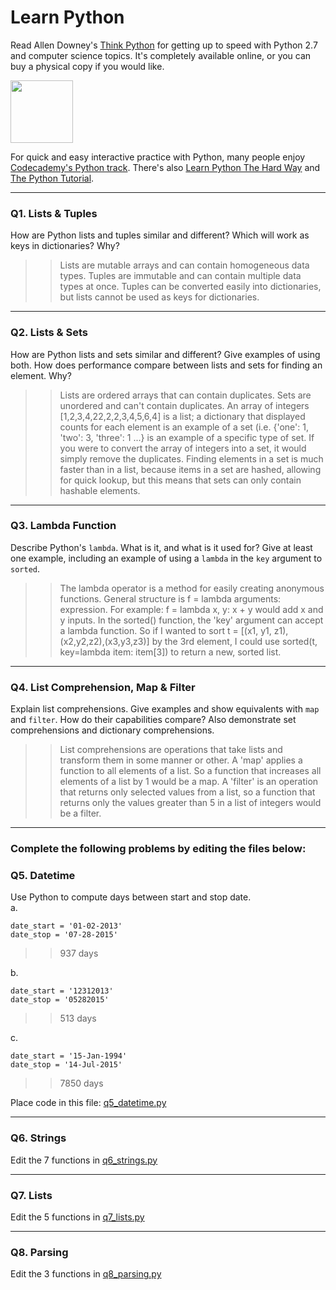 # Learn Python

Read Allen Downey's [Think Python](http://www.greenteapress.com/thinkpython/) for getting up to speed with Python 2.7 and computer science topics. It's completely available online, or you can buy a physical copy if you would like.

<a href="http://www.greenteapress.com/thinkpython/"><img src="img/think_python.png" style="width: 100px;" target="_blank"></a>

For quick and easy interactive practice with Python, many people enjoy [Codecademy's Python track](http://www.codecademy.com/en/tracks/python). There's also [Learn Python The Hard Way](http://learnpythonthehardway.org/book/) and [The Python Tutorial](https://docs.python.org/2/tutorial/).

---

### Q1. Lists &amp; Tuples

How are Python lists and tuples similar and different? Which will work as keys in dictionaries? Why?

>> Lists are mutable arrays and can contain homogeneous data types. Tuples are immutable and can contain multiple data types at once. Tuples can be converted easily into dictionaries, but lists cannot be used as keys for dictionaries. 

---

### Q2. Lists &amp; Sets

How are Python lists and sets similar and different? Give examples of using both. How does performance compare between lists and sets for finding an element. Why?

>> Lists are ordered arrays that can contain duplicates. Sets are unordered and can't contain duplicates. An array of integers [1,2,3,4,22,2,2,3,4,5,6,4] is a list; a dictionary that displayed counts for each element is an example of a set (i.e. {'one': 1, 'two': 3, 'three': 1 ...} is an example of a specific type of set. If you were to convert the array of integers into a set, it would simply remove the duplicates. Finding elements in a set is much faster than in a list, because items in a set are hashed, allowing for quick lookup, but this means that sets can only contain hashable elements. 

---

### Q3. Lambda Function

Describe Python's `lambda`. What is it, and what is it used for? Give at least one example, including an example of using a `lambda` in the `key` argument to `sorted`.

>> The lambda operator is a method for easily creating anonymous functions. General structure is f = lambda arguments: expression. For example: f = lambda x, y: x + y would add x and y inputs. In the sorted() function, the 'key' argument can accept a lambda function. So if I wanted to sort t = [(x1, y1, z1),(x2,y2,z2),(x3,y3,z3)] by the 3rd element, I could use sorted(t, key=lambda item: item[3]) to return a new, sorted list.  

---

### Q4. List Comprehension, Map &amp; Filter

Explain list comprehensions. Give examples and show equivalents with `map` and `filter`. How do their capabilities compare? Also demonstrate set comprehensions and dictionary comprehensions.

>> List comprehensions are operations that take lists and transform them in some manner or other.  A 'map' applies a function to all elements of a list. So a function that increases all elements of a list by 1 would be a map. A 'filter' is an operation that returns only selected values from a list, so a function that returns only the values greater than 5 in a list of integers would be a filter.

 

---

### Complete the following problems by editing the files below:

### Q5. Datetime
Use Python to compute days between start and stop date.   
a.  

```
date_start = '01-02-2013'    
date_stop = '07-28-2015'
```

>> 937 days

b.  
```
date_start = '12312013'  
date_stop = '05282015'  
```

>> 513 days 

c.  
```
date_start = '15-Jan-1994'      
date_stop = '14-Jul-2015'  
```

>> 7850 days

Place code in this file: [q5_datetime.py](python/q5_datetime.py)

---

### Q6. Strings
Edit the 7 functions in [q6_strings.py](python/q6_strings.py)

---

### Q7. Lists
Edit the 5 functions in [q7_lists.py](python/q7_lists.py)

---

### Q8. Parsing
Edit the 3 functions in [q8_parsing.py](python/q8_parsing.py)





